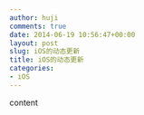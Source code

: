```yaml
---
author: huji
comments: true
date: 2014-06-19 10:56:47+00:00
layout: post
slug: iOS的动态更新
title: iOS的动态更新
categories:
- iOS
---
```

content
